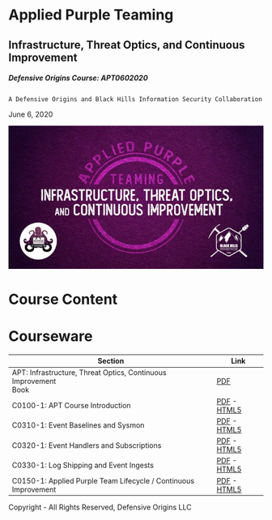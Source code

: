 # Applied Purple Teaming 
## Infrastructure, Threat Optics, and Continuous Improvement
##### Defensive Origins Course: APT0602020
`A Defensive Origins and Black Hills Information Security Collaboration`

June 6, 2020

![](https://github.com/DefensiveOrigins/dolib-images/raw/master/doc/images/APT06202001/EZRMAZUXYAAj-JD.jpg)

# Course Content

# Courseware
| Section                                  | Link                |
|------------------------------------------|---------------------|
| APT: Infrastructure, Threat Optics, Continuous Improvement<br>Book | [PDF][10]  |
| C0100-1: APT Course Introduction         | [PDF][11] - [HTML5][12] |
| C0310-1: Event Baselines and Sysmon      | [PDF][13] - [HTML5][14]  |
| C0320-1: Event Handlers and Subscriptions | [PDF][13] - [HTML5][16]  |
| C0330-1: Log Shipping and Event Ingests  | [PDF][13] - [HTML5][18]  |
| C0150-1: Applied Purple Team Lifecycle / Continuous Improvement | [PDF][19] - [HTML5][20] 



Copyright - All Rights Reserved, Defensive Origins LLC

  [1]: Lab-Build-PreReq
  [2]: https://www.blackhillsinfosec.com/
  [3]: https://wildwesthackinfest.com/
  [4]: https://register.gotowebinar.com/register/7632358227918317070?source=kidogh
  [5]: CourseInformation.md
  [6]: https://www.blackhillsinfosec.com/
  [7]: https://wildwesthackinfest.com/
  [8]: https://wildwesthackinfest.com/online-training/applied-purple-teaming/
  [9]: CourseInformation.md
  [10]: https://github.com/DefensiveOrigins/APT06202001/blob/master/Courseware/AppliedPurpleTeaming-4Hr-June62020.pdf
  [11]: https://github.com/DefensiveOrigins/APT06202001/blob/master/Courseware/C0100%20-%20Applied%20Purple%20Team%20Course.pdf
  [12]: https://github.com/DefensiveOrigins/APT06202001/raw/master/Courseware/C0100%20-%20Applied%20Purple%20Team%20Course.html
  [13]: https://github.com/DefensiveOrigins/APT06202001/blob/master/Courseware/C0330%20-%20Log%20Shipping%20and%20Ingestors.pdf
  [14]: https://github.com/DefensiveOrigins/APT06202001/raw/master/Courseware/C0310%20-%20Sysmon%20Optics.html
  [15]: https://github.com/DefensiveOrigins/APT06202001/blob/master/Courseware/C0330%20-%20Log%20Shipping%20and%20Ingestors.pdf
  [16]: https://github.com/DefensiveOrigins/APT06202001/raw/master/Courseware/C0320%20-%20Event%20Handlers%2C%20Channels%2C%20and%20Subscriptions.html
  [17]: https://github.com/DefensiveOrigins/APT06202001/blob/master/Courseware/C0330%20-%20Log%20Shipping%20and%20Ingestors.pdf
  [18]: https://github.com/DefensiveOrigins/APT06202001/raw/master/Courseware/C0330%20-%20Log%20Shipping%20and%20Ingestors.html
  [19]: https://github.com/DefensiveOrigins/APT06202001/blob/master/Courseware/C0150%20-%20Purple%20Team%20and%20Lifecycle.pdf
  [20]: https://github.com/DefensiveOrigins/APT06202001/raw/master/Courseware/C0150%20-%20Purple%20Team%20and%20Lifecycle.html
  [21]: CourseInformation.md
  [22]: Lab-Build-PreReq
  [23]: Lab-DomainBuildScripts
  [24]: Lab-GPOs
  [25]: Lab-Sysmon
  [26]: Lab-WEF-Palantir
  [27]: Lab-WinLogBeat
